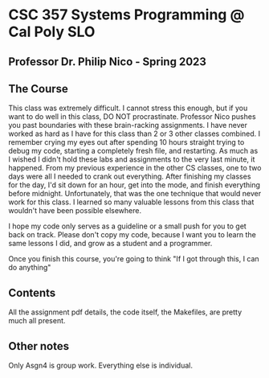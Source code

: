 # CSC 357 Systems Programming @ Cal Poly SLO
## Professor Dr. Philip Nico - Spring 2023

## The Course
This class was extremely difficult. I cannot stress this enough, but if you want to do well in this class, DO NOT procrastinate. 
Professor Nico pushes you past boundaries with these brain-racking assignments. I have never worked as hard as I have for this class than 2 or 3 other classes combined. I remember crying my eyes out after spending 10 hours straight trying to debug my code, starting a completely fresh file, and restarting.
As much as I wished I didn't hold these labs and assignments to the very last minute, it happened. From my previous experience in the other CS classes, one to two days were all I needed to crank out everything. After finishing my classes for the day, I'd sit down for an hour, get into the mode, and finish everything before midnight.
Unfortunately, that was the one technique that would never work for this class. I learned so many valuable lessons from this class that wouldn't have been possible elsewhere. 

I hope my code only serves as a guideline or a small push for you to get back on track. Please don't copy my code, because I want you to learn the same lessons I did, and grow as a student and a programmer.

Once you finish this course, you're going to think "If I got through this, I can do anything"

## Contents
All the assignment pdf details, the code itself, the Makefiles, are pretty much all present.

## Other notes
Only Asgn4 is group work. Everything else is individual.

